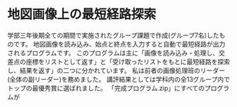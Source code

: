 # 地図画像上の最短経路探索
学部三年後期全ての期間で実施されたグループ課題で作成(グループ7名)したものです。
地図画像を読み込み、始点と終点を入力すると自動で最短経路が出力されるプログラムです。
このプログラムは主に「画像を読み込み・処理し、交差点の座標をリストとして返す」と「受け取ったリストをもとに最短経路を探索し、結果を返す」の二つに分かれています。
私は前者の画像処理班のリーダー(全体の副リーダー)を務めました。
講評結果としては学科内の全13グループ内でトップの最優秀賞に選ばれました。
「完成プログラム.zip」にすべてのプログラムが
